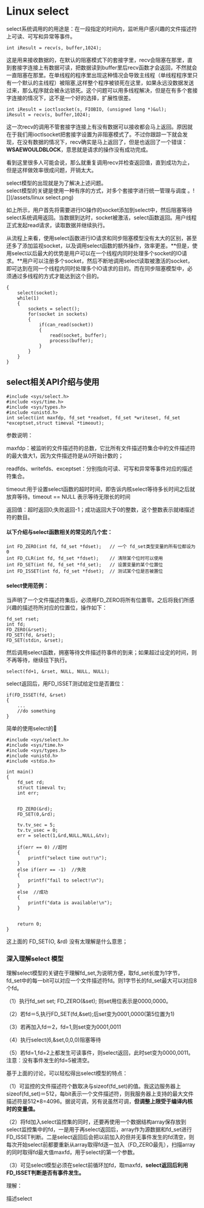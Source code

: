 # Linux  select

select系统调用的的用途是：在一段指定的时间内，监听用户感兴趣的文件描述符上可读、可写和异常等事件。

```
int iResult = recv(s, buffer,1024);
```

这是用来接收数据的，在默认的阻塞模式下的套接字里，recv会阻塞在那里，直到套接字连接上有数据可读，把数据读到buffer里后recv函数才会返回，不然就会一直阻塞在那里。在单线程的程序里出现这种情况会导致主线程（单线程程序里只有一个默认的主线程）被阻塞,这样整个程序被锁死在这里，如果永远没数据发送过来，那么程序就会被永远锁死。这个问题可以用多线程解决，但是在有多个套接字连接的情况下，这不是一个好的选择，扩展性很差。

```
int iResult = ioctlsocket(s, FIOBIO, (unsigned long *)&ul);
iResult = recv(s, buffer,1024);
```

这一次recv的调用不管套接字连接上有没有数据可以接收都会马上返回。原因就在于我们用ioctlsocket把套接字设置为非阻塞模式了。不过你跟踪一下就会发现，在没有数据的情况下，recv确实是马上返回了，但是也返回了一个错误：**WSAEWOULDBLOCK**，意思就是请求的操作没有成功完成。

看到这里很多人可能会说，那么就重复调用recv并检查返回值，直到成功为止，但是这样做效率很成问题，开销太大。

select模型的出现就是为了解决上述问题。  
select模型的关键是使用一种有序的方式，对多个套接字进行统一管理与调度 。![](/assets/linux select.png)

如上所示，用户首先将需要进行IO操作的socket添加到select中，然后阻塞等待select系统调用返回。当数据到达时，socket被激活，select函数返回。用户线程正式发起read请求，读取数据并继续执行。

从流程上来看，使用select函数进行IO请求和同步阻塞模型没有太大的区别，甚至还多了添加监视socket，以及调用select函数的额外操作，效率更差。**但是，使用select以后最大的优势是用户可以在一个线程内同时处理多个socket的IO请求。**用户可以注册多个socket，然后不断地调用select读取被激活的socket，即可达到在同一个线程内同时处理多个IO请求的目的。而在同步阻塞模型中，必须通过多线程的方式才能达到这个目的。

```
{
    select(socket);
    while(1) 
    {
        sockets = select();
        for(socket in sockets) 
        {
            if(can_read(socket)) 
            {
                read(socket, buffer);
                process(buffer);
            }
        }
    }
}
```

## select相关API介绍与使用

```
#include <sys/select.h>
#include <sys/time.h>
#include <sys/types.h>
#include <unistd.h>
int select(int maxfdp, fd_set *readset, fd_set *writeset, fd_set *exceptset,struct timeval *timeout);
```

参数说明：

maxfdp：被监听的文件描述符的总数，它比所有文件描述符集合中的文件描述符的最大值大1，因为文件描述符是从0开始计数的；

readfds、writefds、exceptset：分别指向可读、可写和异常等事件对应的描述符集合。

timeout:用于设置select函数的超时时间，即告诉内核select等待多长时间之后就放弃等待。timeout == NULL 表示等待无限长的时间

返回值：超时返回0;失败返回-1；成功返回大于0的整数，这个整数表示就绪描述符的数目。

#### 以下介绍与select函数相关的常见的几个宏：

```
int FD_ZERO(int fd, fd_set *fdset);   // 一个 fd_set类型变量的所有位都设为 0
int FD_CLR(int fd, fd_set *fdset);    // 清除某个位时可以使用
int FD_SET(int fd, fd_set *fd_set);   // 设置变量的某个位置位
int FD_ISSET(int fd, fd_set *fdset);  // 测试某个位是否被置位
```

#### select使用范例：

当声明了一个文件描述符集后，必须用FD\_ZERO将所有位置零。之后将我们所感兴趣的描述符所对应的位置位，操作如下：

```
fd_set rset;   
int fd;   
FD_ZERO(&rset);   
FD_SET(fd, &rset);   
FD_SET(stdin, &rset);
```

然后调用select函数，拥塞等待文件描述符事件的到来；如果超过设定的时间，则不再等待，继续往下执行。

```
select(fd+1, &rset, NULL, NULL, NULL);
```

select返回后，用FD\_ISSET测试给定位是否置位：

```
if(FD_ISSET(fd, &rset)   
{ 
    ... 
    //do something  
}
```

简单的使用select的🌰

```
#include <sys/select.h>
#include <sys/time.h>
#include <sys/types.h>
#include <unistd.h>
#include <stdio.h>

int main()
{
    fd_set rd;
    struct timeval tv;
    int err;


    FD_ZERO(&rd);
    FD_SET(0,&rd);

    tv.tv_sec = 5;
    tv.tv_usec = 0;
    err = select(1,&rd,NULL,NULL,&tv);

    if(err == 0) //超时
    {
        printf("select time out!\n");
    }
    else if(err == -1)  //失败
    {
        printf("fail to select!\n");
    }
    else  //成功
    {
        printf("data is available!\n");
    }


    return 0;
}
```

这上面的 FD\_SET\(O, &rd\) 没有太理解是什么意思；  


### 深入理解select 模型

理解select模型的关键在于理解fd\_set,为说明方便，取fd\_set长度为1字节，fd\_set中的每一bit可以对应一个文件描述符fd。则1字节长的fd\_set最大可以对应8个fd。

（1）执行fd\_set set; FD\_ZERO\(&set\); 则set用位表示是0000,0000。

（2）若fd＝5,执行FD\_SET\(fd,&set\);后set变为0001,0000\(第5位置为1\)

（3）若再加入fd＝2，fd=1,则set变为0001,0011

（4）执行select\(6,&set,0,0,0\)阻塞等待

（5）若fd=1,fd=2上都发生可读事件，则select返回，此时set变为0000,0011。注意：没有事件发生的fd=5被清空。  


基于上面的讨论，可以轻松得出select模型的特点：

（1）可监控的文件描述符个数取决与sizeof\(fd\_set\)的值。我这边服务器上sizeof\(fd\_set\)＝512，每bit表示一个文件描述符，则我服务器上支持的最大文件描述符是512\*8=4096。据说可调，另有说虽然可调，**但调整上限受于编译内核时的变量值。**

（2）将fd加入select监控集的同时，还要再使用一个数据结构array保存放到select监控集中的fd，一是用于再select返回后，array作为源数据和fd\_set进行FD\_ISSET判断。二是select返回后会把以前加入的但并无事件发生的fd清空，则每次开始select前都要重新从array取得fd逐一加入（FD\_ZERO最先），扫描array的同时取得fd最大值maxfd，用于select的第一个参数。

（3）可见select模型必须在select前循环加fd，取maxfd，**select返回后利用FD\_ISSET判断是否有事件发生。**

理解：

描述select









































